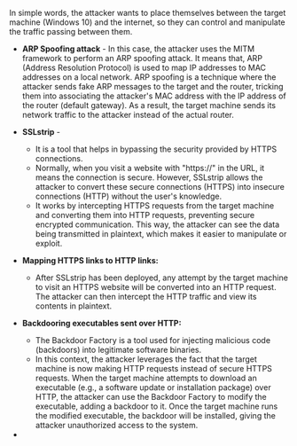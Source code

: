 In simple words, the attacker wants to place themselves between the target machine (Windows 10) and the internet, so they can control and manipulate the traffic passing between them.
- **ARP Spoofing attack** - In this case, the attacker uses the MITM framework to perform an ARP spoofing attack. It means that, ARP (Address Resolution Protocol) is used to map IP addresses to MAC addresses on a local network. ARP spoofing is a technique where the attacker sends fake ARP messages to the target and the router, tricking them into associating the attacker's MAC address with the IP address of the router (default gateway). As a result, the target machine sends its network traffic to the attacker instead of the actual router.

- **SSLstrip** - 
	- It is a tool that helps in bypassing the security provided by HTTPS connections.
	- Normally, when you visit a website with "https://" in the URL, it means the connection is secure. However, SSLstrip allows the attacker to convert these secure connections (HTTPS) into insecure connections (HTTP) without the user's knowledge.
	- It works by intercepting HTTPS requests from the target machine and converting them into HTTP requests, preventing secure encrypted communication. This way, the attacker can see the data being transmitted in plaintext, which makes it easier to manipulate or exploit.

- **Mapping HTTPS links to HTTP links:**
	- After SSLstrip has been deployed, any attempt by the target machine to visit an HTTPS website will be converted into an HTTP request. The attacker can then intercept the HTTP traffic and view its contents in plaintext.

- **Backdooring executables sent over HTTP:**
	- The Backdoor Factory is a tool used for injecting malicious code (backdoors) into legitimate software binaries.
	- In this context, the attacker leverages the fact that the target machine is now making HTTP requests instead of secure HTTPS requests. When the target machine attempts to download an executable (e.g., a software update or installation package) over HTTP, the attacker can use the Backdoor Factory to modify the executable, adding a backdoor to it. Once the target machine runs the modified executable, the backdoor will be installed, giving the attacker unauthorized access to the system.
- 